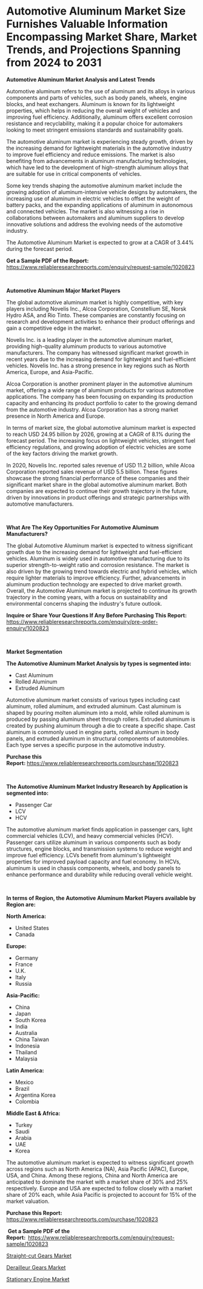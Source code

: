 <p><h1>Automotive Aluminum Market Size Furnishes Valuable Information Encompassing Market Share, Market Trends, and Projections Spanning from 2024 to 2031</h1></p><p><strong>Automotive Aluminum Market Analysis and Latest Trends</strong></p>
<p><p>Automotive aluminum refers to the use of aluminum and its alloys in various components and parts of vehicles, such as body panels, wheels, engine blocks, and heat exchangers. Aluminum is known for its lightweight properties, which helps in reducing the overall weight of vehicles and improving fuel efficiency. Additionally, aluminum offers excellent corrosion resistance and recyclability, making it a popular choice for automakers looking to meet stringent emissions standards and sustainability goals.</p><p>The automotive aluminum market is experiencing steady growth, driven by the increasing demand for lightweight materials in the automotive industry to improve fuel efficiency and reduce emissions. The market is also benefiting from advancements in aluminum manufacturing technologies, which have led to the development of high-strength aluminum alloys that are suitable for use in critical components of vehicles.</p><p>Some key trends shaping the automotive aluminum market include the growing adoption of aluminum-intensive vehicle designs by automakers, the increasing use of aluminum in electric vehicles to offset the weight of battery packs, and the expanding applications of aluminum in autonomous and connected vehicles. The market is also witnessing a rise in collaborations between automakers and aluminum suppliers to develop innovative solutions and address the evolving needs of the automotive industry.</p><p>The Automotive Aluminum Market is expected to grow at a CAGR of 3.44% during the forecast period.</p></p>
<p><strong>Get a Sample PDF of the Report:&nbsp;</strong> <a href="https://www.reliableresearchreports.com/enquiry/request-sample/1020823">https://www.reliableresearchreports.com/enquiry/request-sample/1020823</a></p>
<p>&nbsp;</p>
<p><strong>Automotive Aluminum Major Market Players</strong></p>
<p><p>The global automotive aluminum market is highly competitive, with key players including Novelis Inc., Alcoa Corporation, Constellium SE, Norsk Hydro ASA, and Rio Tinto. These companies are constantly focusing on research and development activities to enhance their product offerings and gain a competitive edge in the market.</p><p>Novelis Inc. is a leading player in the automotive aluminum market, providing high-quality aluminum products to various automotive manufacturers. The company has witnessed significant market growth in recent years due to the increasing demand for lightweight and fuel-efficient vehicles. Novelis Inc. has a strong presence in key regions such as North America, Europe, and Asia-Pacific.</p><p>Alcoa Corporation is another prominent player in the automotive aluminum market, offering a wide range of aluminum products for various automotive applications. The company has been focusing on expanding its production capacity and enhancing its product portfolio to cater to the growing demand from the automotive industry. Alcoa Corporation has a strong market presence in North America and Europe.</p><p>In terms of market size, the global automotive aluminum market is expected to reach USD 24.95 billion by 2026, growing at a CAGR of 8.1% during the forecast period. The increasing focus on lightweight vehicles, stringent fuel efficiency regulations, and growing adoption of electric vehicles are some of the key factors driving the market growth.</p><p>In 2020, Novelis Inc. reported sales revenue of USD 11.2 billion, while Alcoa Corporation reported sales revenue of USD 5.5 billion. These figures showcase the strong financial performance of these companies and their significant market share in the global automotive aluminum market. Both companies are expected to continue their growth trajectory in the future, driven by innovations in product offerings and strategic partnerships with automotive manufacturers.</p></p>
<p>&nbsp;</p>
<p><strong>What Are The Key Opportunities For Automotive Aluminum Manufacturers?</strong></p>
<p><p>The global Automotive Aluminum market is expected to witness significant growth due to the increasing demand for lightweight and fuel-efficient vehicles. Aluminum is widely used in automotive manufacturing due to its superior strength-to-weight ratio and corrosion resistance. The market is also driven by the growing trend towards electric and hybrid vehicles, which require lighter materials to improve efficiency. Further, advancements in aluminum production technology are expected to drive market growth. Overall, the Automotive Aluminum market is projected to continue its growth trajectory in the coming years, with a focus on sustainability and environmental concerns shaping the industry's future outlook.</p></p>
<p><strong>Inquire or Share Your Questions If Any Before Purchasing This Report:</strong> <a href="https://www.reliableresearchreports.com/enquiry/pre-order-enquiry/1020823">https://www.reliableresearchreports.com/enquiry/pre-order-enquiry/1020823</a></p>
<p>&nbsp;</p>
<p><strong>Market Segmentation</strong></p>
<p><strong>The Automotive Aluminum Market Analysis by types is segmented into:</strong></p>
<p><ul><li>Cast Aluminum</li><li>Rolled Aluminum</li><li>Extruded Aluminum</li></ul></p>
<p><p>Automotive aluminum market consists of various types including cast aluminum, rolled aluminum, and extruded aluminum. Cast aluminum is shaped by pouring molten aluminum into a mold, while rolled aluminum is produced by passing aluminum sheet through rollers. Extruded aluminum is created by pushing aluminum through a die to create a specific shape. Cast aluminum is commonly used in engine parts, rolled aluminum in body panels, and extruded aluminum in structural components of automobiles. Each type serves a specific purpose in the automotive industry.</p></p>
<p><strong>Purchase this Report:&nbsp;</strong><a href="https://www.reliableresearchreports.com/purchase/1020823">https://www.reliableresearchreports.com/purchase/1020823</a></p>
<p>&nbsp;</p>
<p><strong>The Automotive Aluminum Market Industry Research by Application is segmented into:</strong></p>
<p><ul><li>Passenger Car</li><li>LCV</li><li>HCV</li></ul></p>
<p><p>The automotive aluminum market finds application in passenger cars, light commercial vehicles (LCV), and heavy commercial vehicles (HCV). Passenger cars utilize aluminum in various components such as body structures, engine blocks, and transmission systems to reduce weight and improve fuel efficiency. LCVs benefit from aluminum's lightweight properties for improved payload capacity and fuel economy. In HCVs, aluminum is used in chassis components, wheels, and body panels to enhance performance and durability while reducing overall vehicle weight.</p></p>
<p>&nbsp;</p>
<p><strong>In terms of Region, the Automotive Aluminum Market Players available by Region are:</strong></p>
<p>
    <p> <strong> North America: </strong>
        <ul>
            <li>United States</li>
            <li>Canada</li>
        </ul>
        </p> 
    <p> <strong> Europe: </strong>
        <ul>
            <li>Germany</li>
            <li>France</li>
            <li>U.K.</li>
            <li>Italy</li>
            <li>Russia</li>
        </ul>
        </p> 
    <p> <strong> Asia-Pacific: </strong>
        <ul>
            <li>China</li>
            <li>Japan</li>
            <li>South Korea</li>
            <li>India</li>
            <li>Australia</li>
            <li>China Taiwan</li>
            <li>Indonesia</li>
            <li>Thailand</li>
            <li>Malaysia</li>
        </ul>
        </p> 
    <p> <strong> Latin America: </strong>
        <ul>
            <li>Mexico</li>
            <li>Brazil</li>
            <li>Argentina Korea</li>
            <li>Colombia</li>
        </ul>
        </p> 
    <p> <strong> Middle East & Africa: </strong>
        <ul>
            <li>Turkey</li>
            <li>Saudi</li>
            <li>Arabia</li>
            <li>UAE</li>
            <li>Korea</li>
        </ul>
    </p>
    </p>
<p><p>The automotive aluminum market is expected to witness significant growth across regions such as North America (NA), Asia Pacific (APAC), Europe, USA, and China. Among these regions, China and North America are anticipated to dominate the market with a market share of 30% and 25% respectively. Europe and USA are expected to follow closely with a market share of 20% each, while Asia Pacific is projected to account for 15% of the market valuation.</p></p>
<p><strong>Purchase this Report: </strong><a href="https://www.reliableresearchreports.com/purchase/1020823">https://www.reliableresearchreports.com/purchase/1020823</a></p>
<p>&nbsp;<strong>Get a Sample PDF of the Report:&nbsp;&nbsp;</strong><a href="https://www.reliableresearchreports.com/enquiry/request-sample/1020823">https://www.reliableresearchreports.com/enquiry/request-sample/1020823</a></p>
<p><strong></strong></p>
<p><p><a href="https://view.publitas.com/reportprime-1/straight-cut-gears-market-size-growth-outlook-from-2023-to-2030-projecting-at-markets-trends-analysis-by-application-regional-outlook-and-revenue/">Straight-cut Gears Market</a></p><p><a href="https://view.publitas.com/reportprime-1/derailleur-gears-market-research-report-the-key-to-successful-business-strategy-forecasted-for-period-from-2023-2030/">Derailleur Gears Market</a></p><p><a href="https://view.publitas.com/reportprime-1/stationary-engine-market-a-comprehensive-report-of-its-market-share-growth-trends-2023-2030/">Stationary Engine Market</a></p></p>